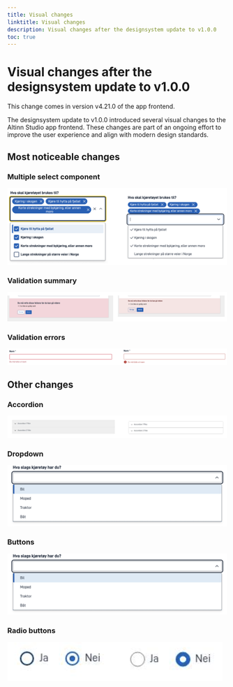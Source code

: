 ```yaml
---
title: Visual changes
linktitle: Visual changes
description: Visual changes after the designsystem update to v1.0.0
toc: true
---
```


# Visual changes after the designsystem update to v1.0.0

This change comes in version v4.21.0 of the app frontend.

The designsystem update to v1.0.0 introduced several visual changes to the Altinn Studio app frontend. These changes are
part of an ongoing effort to improve the user experience and align with modern design standards.

## Most noticeable changes

### Multiple select component

![Multiple select component before and after](multiselect.png)

### Validation summary

![Validation summary before and after](errorsummary.png)

### Validation errors

![Validation errors before and after](errormessage.png)

## Other changes

### Accordion

![Accordion before and after](accordion.png)

### Dropdown

![Dropdown before and after](dropdown.png)

### Buttons

![Buttons before and after](button.png)

### Radio buttons

![Radio buttons before and after](radio.png)